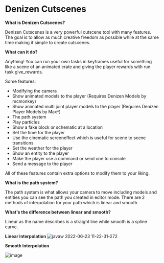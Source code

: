 # Denizen Cutscenes


**What is Denizen Cutscenes?**

Denizen Cutscenes is a very powerful cutscene tool with many features. The goal is to allow as much creative freedom as possible while at the same time making it simple to create cutscenes.

**What can it do?**

Anything! You can run your own tasks in keyframes useful for something like a scene of an animated crate and giving the player rewards with run task give_rewards.

Some features:
- Modifying the camera
- Show animated models to the player (Requires Denizen Models by mcmonkey)
- Show animated multi joint player models to the player (Requires Denizen Player Models by Max^)
- The path system
- Play particles
- Show a fake block or schematic at a location
- Set the time for the player
- Use the cinematic screeneffect which is useful for scene to scene transitions
- Set the weather for the player
- Show an entity to the player
- Make the player use a command or send one to console
- Send a message to the player

All of these features contain extra options to modify them to your liking.

**What is the path system?**

The path system is what allows your camera to move including models and entities you can see the path you created in editor mode.
There are 2 methods of interpolation for your path which is linear and smooth.

**What's the difference between linear and smooth?**

Linear as the name describes is a straight line while smooth is a spline curve.

**Linear Interpolation**
![javaw 2022-06-23 11-22-31-272](https://user-images.githubusercontent.com/97306922/175368251-5b9535ba-570a-41ef-9e6f-81ab3fb76967.jpg)


**Smooth Interpolation**

![image](https://user-images.githubusercontent.com/97306922/175367677-dbd03efb-7b43-46e8-8c4d-8640e3a2cb24.png)
